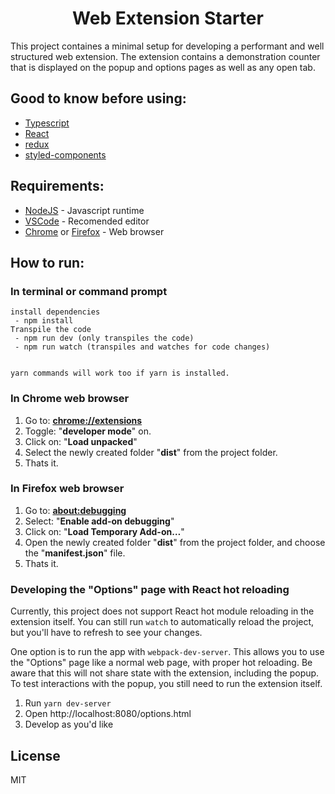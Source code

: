 <div align="center">

# Web Extension Starter

</div>

This project containes a minimal setup for developing a performant and well structured web extension. The extension contains a demonstration counter that is displayed on the popup and options pages as well as any open tab. 

## Good to know before using:
* [Typescript](https://www.typescriptlang.org/)
* [React](https://reactjs.org/)
* [redux](https://redux.js.org/)
* [styled-components](https://www.styled-components.com/)



## Requirements:
* [NodeJS](https://nodejs.org/en/) - Javascript runtime
* [VSCode](https://code.visualstudio.com/) - Recomended editor
* [Chrome](https://www.google.com/chrome/) or [Firefox](https://www.mozilla.org/en-US/firefox/) - Web browser

## How to run:
### In terminal or command prompt

```
install dependencies
 - npm install
Transpile the code
 - npm run dev (only transpiles the code)
 - npm run watch (transpiles and watches for code changes)


yarn commands will work too if yarn is installed.
```

### In Chrome web browser
1. Go to: [**chrome://extensions**](chrome://extensions)
2. Toggle: "**developer mode**" on.
3. Click on: "**Load unpacked**"
4. Select the newly created folder "**dist**" from the project folder.
5. Thats it.

### In Firefox web browser
1. Go to: [**about:debugging**](about:debugging)
2. Select: "**Enable add-on debugging**"
3. Click on: "**Load Temporary Add-on…**"
4. Open the newly created folder "**dist**" from the project folder, and choose the "**manifest.json**" file.
5. Thats it.

### Developing the "Options" page with React hot reloading

Currently, this project does not support React hot module reloading in the extension itself. You can still run `watch` to automatically reload the project, but you'll have to refresh to see your changes.

One option is to run the app with `webpack-dev-server`. This allows you to use the "Options" page like a normal web page, with proper hot reloading. Be aware that this will not share state with the extension, including the popup. To test interactions with the popup, you still need to run the extension itself.

1. Run `yarn dev-server`
2. Open http://localhost:8080/options.html
3. Develop as you'd like

## License
MIT